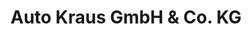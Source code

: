 ---
title: "Auto Kraus GmbH & Co. KG"
url: /dinkelsbuehl/auto-kraus-gmbh-und-co-kg/
shop: Autohaus
---